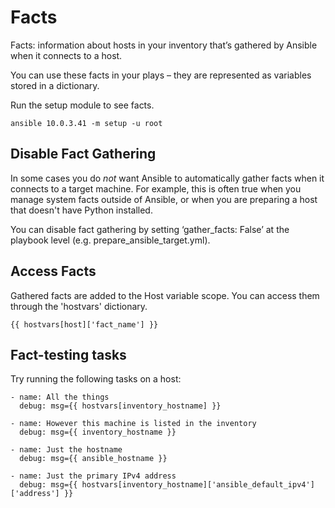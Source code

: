 # Facts

Facts: information about hosts in your inventory that’s gathered by Ansible when it connects to a host.

You can use these facts in your plays – they are represented as variables stored in a dictionary.


Run the setup module to see facts.

	ansible 10.0.3.41 -m setup -u root



## Disable Fact Gathering

In some cases you do *not* want Ansible to automatically gather facts when it connects to a target machine. For example, this is often true when you manage system facts outside of Ansible, or when you are preparing a host that doesn't have Python installed.

You can disable fact gathering by setting ‘gather_facts: False’ at the playbook level (e.g. prepare_ansible_target.yml).



## Access Facts

Gathered facts are added to the Host variable scope. You can access them through the 'hostvars' dictionary.

	{{ hostvars[host]['fact_name'] }}



## Fact-testing tasks
Try running the following tasks on a host:

	- name: All the things
	  debug: msg={{ hostvars[inventory_hostname] }}

	- name: However this machine is listed in the inventory
	  debug: msg={{ inventory_hostname }}

	- name: Just the hostname
	  debug: msg={{ ansible_hostname }}

	- name: Just the primary IPv4 address
	  debug: msg={{ hostvars[inventory_hostname]['ansible_default_ipv4']['address'] }}


